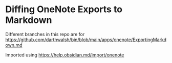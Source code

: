 # Diffing OneNote Exports to Markdown

Different branches in this repo are for https://github.com/darthwalsh/bin/blob/main/apps/onenote/ExportingMarkdown.md

Imported using https://help.obsidian.md/import/onenote
